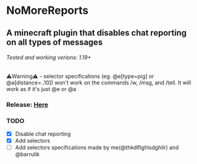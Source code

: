 # NoMoreReports
## A minecraft plugin that disables chat reporting on all types of messages
###### Tested and working verions: 1.19+
⚠️Warning⚠️ - selector specifications (eg. @e[type=pig] or @a[distance=..10]) won't work on the commands /w, /msg, and /tell. It will work as if it's just @e or @a
### Release: [Here](http://https://github.com/thkdlflghlsdghilr/NoMoreMessages/releases "Here")
### TODO
- [x] Disable chat reporting
- [x] Add selectors
- [ ] Add selectors specifications
made by me(@thkdlflghlsdghilr) and @barrulik
